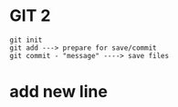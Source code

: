 # GIT 2


```
git init
git add ---> prepare for save/commit
git commit - "message" ----> save files
```


# add new line